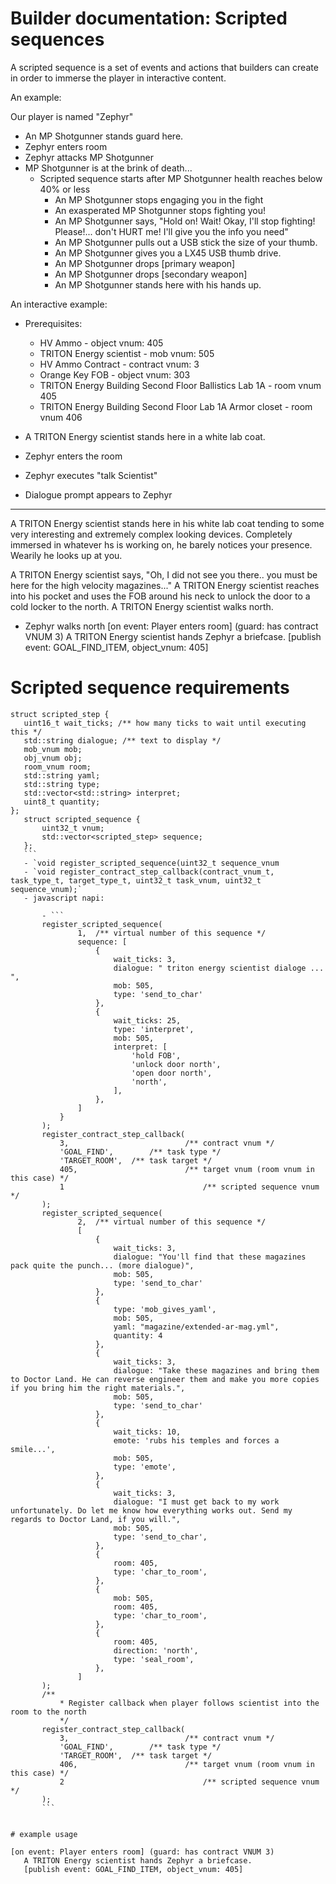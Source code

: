 # Builder documentation: Scripted sequences

A scripted sequence is a set of events and actions that builders can create in order to immerse the player in interactive content.

An example:

Our player is named "Zephyr"

- An MP Shotgunner stands guard here.
- Zephyr enters room
- Zephyr attacks MP Shotgunner
- MP Shotgunner is at the brink of death...
	- Scripted sequence starts after MP Shotgunner health reaches below 40% or less
		- An MP Shotgunner stops engaging you in the fight
		- An exasperated MP Shotgunner stops fighting you!
		- An MP Shotgunner says, "Hold on! Wait! Okay, I'll stop fighting! Please!... don't HURT me! I'll give you the info you need"
		- An MP Shotgunner pulls out a USB stick the size of your thumb. 
		- An MP Shotgunner gives you a LX45 USB thumb drive.
		- An MP Shotgunner drops [primary weapon]
		- An MP Shotgunner drops [secondary weapon]
		- An MP Shotgunner stands here with his hands up.

An interactive example:
- Prerequisites:
	- HV Ammo - object vnum: 405
	- TRITON Energy scientist - mob vnum: 505
	- HV Ammo Contract - contract vnum: 3
	- Orange Key FOB - object vnum: 303
	- TRITON Energy Building Second Floor Ballistics Lab 1A - room vnum 405
	- TRITON Energy Building Second Floor Lab 1A Armor closet - room vnum 406

- A TRITON Energy scientist stands here in a white lab coat.
- Zephyr enters the room
- Zephyr executes "talk Scientist"
- Dialogue prompt appears to Zephyr
---
 A TRITON Energy scientist stands here in his white lab coat tending to some very interesting and extremely complex looking devices. Completely immersed in whatever hs is working on, he barely notices your presence. Wearily he looks up at you.

 A TRITON Energy scientist says, "Oh, I did not see you there.. you must be here for the high velocity magazines..."
 A TRITON Energy scientist reaches into his pocket and uses the FOB around his neck to unlock the door to a cold locker to the north.
 A TRITON Energy scientist walks north.
 - Zephyr walks north
 [on event: Player enters room] (guard: has contract VNUM 3)
 	A TRITON Energy scientist hands Zephyr a briefcase.
	[publish event: GOAL_FIND_ITEM, object_vnum: 405]


# Scripted sequence requirements
 ```
 struct scripted_step {
 	uint16_t wait_ticks; /** how many ticks to wait until executing this */
	std::string dialogue; /** text to display */
	mob_vnum mob;
	obj_vnum obj;
	room_vnum room;
	std::string yaml;
	std::string type;
	std::vector<std::string> interpret;
	uint8_t quantity;
 };
	struct scripted_sequence {
		uint32_t vnum;
		std::vector<scripted_step> sequence;
	};
	```
	- `void register_scripted_sequence(uint32_t sequence_vnum
	- `void register_contract_step_callback(contract_vnum_t, task_type_t, target_type_t, uint32_t task_vnum, uint32_t sequence_vnum);`
	- javascript napi:
		
		- ```
		register_scripted_sequence(
				1,	/** virtual number of this sequence */
				sequence: [
					{
						wait_ticks: 3,
						dialogue: " triton energy scientist dialoge ... ",
						mob: 505,
						type: 'send_to_char'
					},
					{
						wait_ticks: 25,
						type: 'interpret',
						mob: 505,
						interpret: [
							'hold FOB',
							'unlock door north',
							'open door north',
							'north',
						],
					},
				]
			}
		);
		register_contract_step_callback(
			3,							/** contract vnum */
			'GOAL_FIND',		/** task type */
			'TARGET_ROOM',	/** task target */
			405, 						/** target vnum (room vnum in this case) */
			1								/** scripted sequence vnum */
		);
		register_scripted_sequence(
				2,	/** virtual number of this sequence */
				[
					{
						wait_ticks: 3,
						dialogue: "You'll find that these magazines pack quite the punch... (more dialogue)",
						mob: 505,
						type: 'send_to_char'
					},
					{
						type: 'mob_gives_yaml',
						mob: 505,
						yaml: "magazine/extended-ar-mag.yml",
						quantity: 4
					},
					{
						wait_ticks: 3,
						dialogue: "Take these magazines and bring them to Doctor Land. He can reverse engineer them and make you more copies if you bring him the right materials.",
						mob: 505,
						type: 'send_to_char'
					},
					{
						wait_ticks: 10,
						emote: 'rubs his temples and forces a smile...',
						mob: 505,
						type: 'emote',
					},
					{
						wait_ticks: 3,
						dialogue: "I must get back to my work unfortunately. Do let me know how everything works out. Send my regards to Doctor Land, if you will.",
						mob: 505,
						type: 'send_to_char',
					},
					{
						room: 405,
						type: 'char_to_room',
					},
					{
						mob: 505,
						room: 405,
						type: 'char_to_room',
					},
					{
						room: 405,
						direction: 'north',
						type: 'seal_room',
					},
				]
		);
		/**
			* Register callback when player follows scientist into the room to the north
			*/
		register_contract_step_callback(
			3,							/** contract vnum */
			'GOAL_FIND',		/** task type */
			'TARGET_ROOM',	/** task target */
			406, 						/** target vnum (room vnum in this case) */
			2								/** scripted sequence vnum */
		);
		```


# example usage

 [on event: Player enters room] (guard: has contract VNUM 3)
 	A TRITON Energy scientist hands Zephyr a briefcase.
	[publish event: GOAL_FIND_ITEM, object_vnum: 405]

